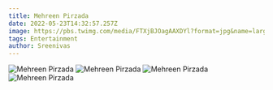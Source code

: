 ```yaml
---
title: Mehreen Pirzada
date: 2022-05-23T14:32:57.257Z
image: https://pbs.twimg.com/media/FTXjBJOagAAXDYl?format=jpg&name=large
tags: Entertainment
author: Sreenivas
---
```

![Mehreen Pirzada](https://pbs.twimg.com/media/FTXi_XeaIAAtZHS?format=jpg&name=large)
![Mehreen Pirzada](https://pbs.twimg.com/media/FTXjAUuaIAEPGyJ?format=jpg&name=large)
![Mehreen Pirzada](https://pbs.twimg.com/media/FTXj6K7agAEJm1_?format=jpg&name=large)
![Mehreen Pirzada](https://pbs.twimg.com/media/FTXjB3faIAEY8RN?format=jpg&name=large)